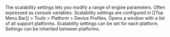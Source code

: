 The scalability settings lets you modify a range of engine parameters.
Often expressed as console variables.
Scalability settings are configured in [[Top Menu Bar]] > Tools > Platform > Device Profiles.
Opens a window with a list of all support platforms.
Scalability settings can be set for each platform.
Settings can be inherited between platforms.
